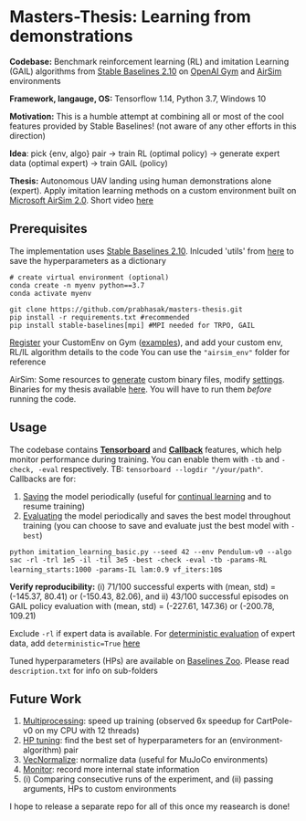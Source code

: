 Masters-Thesis: Learning from demonstrations
==========================
**Codebase:** Benchmark reinforcement learning (RL) and imitation Learning (GAIL) algorithms from [Stable Baselines 2.10](https://stable-baselines.readthedocs.io/en/master/index.html) on [OpenAI Gym](https://gym.openai.com/) and [AirSim](https://microsoft.github.io/AirSim/) environments

**Framework, langauge, OS:** Tensorflow 1.14, Python 3.7, Windows 10

**Motivation:** This is a humble attempt at combining all or most of the cool features provided by Stable Baselines! (not aware of any other efforts in this direction)

**Idea**: pick {env, algo} pair -> train RL (optimal policy) -> generate expert data (optimal expert) -> train GAIL (policy)

**Thesis:** Autonomous UAV landing using human demonstrations alone (expert). Apply imitation learning methods on a custom environment built on [Microsoft AirSim 2.0](https://microsoft.github.io/AirSim/). Short video [here](https://www.youtube.com/watch?v=oj4y8GOq4gk&feature=youtu.be)

Prerequisites
-------------
The implementation uses [Stable Baselines 2.10](https://stable-baselines.readthedocs.io/en/master/guide/install.html). Inlcuded 'utils' from [here](https://github.com/araffin/rl-baselines-zoo) to save the hyperparameters as a dictionary

```
# create virtual environment (optional)
conda create -n myenv python==3.7
conda activate myenv

git clone https://github.com/prabhasak/masters-thesis.git
pip install -r requirements.txt #recommended
pip install stable-baselines[mpi] #MPI needed for TRPO, GAIL
```

[Register](https://medium.com/@apoddar573/making-your-own-custom-environment-in-gym-c3b65ff8cdaa) your CustomEnv on Gym ([examples](https://github.com/openai/gym/blob/master/gym/envs/__init__.py)), and add your custom env, RL/IL algorithm details to the code You can use the ``"airsim_env"`` folder for reference

AirSim: Some resources to [generate](https://microsoft.github.io/AirSim/build_windows/) custom binary files, modify [settings](https://microsoft.github.io/AirSim/settings/). Binaries for my thesis available [here](https://drive.google.com/drive/folders/1PFYkOlqb0DLcVoSsaSNGZVJif1VGeGuK?usp=sharing). You will have to run them _before_ running the code.


Usage
-------------
The codebase contains **[Tensorboard](https://stable-baselines.readthedocs.io/en/master/guide/tensorboard.html)** and **[Callback](https://stable-baselines.readthedocs.io/en/master/guide/callbacks.html)** features, which help monitor performance during training. You can enable them with ``-tb`` and ``-check, -eval`` respectively. TB: ``tensorboard --logdir "/your/path"``. Callbacks are for:
1. [Saving](https://stable-baselines.readthedocs.io/en/master/guide/callbacks.html#checkpointcallback) the model periodically (useful for [continual learning](https://stable-baselines.readthedocs.io/en/master/guide/examples.html#continual-learning) and to resume training)
2. [Evaluating](https://stable-baselines.readthedocs.io/en/master/guide/callbacks.html#evalcallback) the model periodically and saves the best model throughout training (you can choose to save and evaluate just the best model with ``-best``)

``python imitation_learning_basic.py --seed 42 --env Pendulum-v0 --algo sac -rl -trl 1e5 -il -til 3e5 -best -check -eval -tb -params-RL learning_starts:1000 -params-IL lam:0.9 vf_iters:10``s

**Verify reproducibility:** (i) 71/100 successful experts with (mean, std) = (-145.37, 80.41) or (-150.43, 82.06), and 
ii) 43/100 successful episodes on GAIL policy evaluation with (mean, std) = (-227.61, 147.36) or (-200.78, 109.21)

Exclude ``-rl`` if expert data is available. For [deterministic evaluation](https://github.com/hill-a/stable-baselines/issues/929#issuecomment-655319112) of expert data, add ``deterministic=True`` [here](https://github.com/hill-a/stable-baselines/blob/master/stable_baselines/gail/dataset/record_expert.py#L120)

Tuned hyperparameters (HPs) are available on [Baselines Zoo](https://github.com/araffin/rl-baselines-zoo/tree/master/hyperparams). Please read ``description.txt`` for info on sub-folders

<!-- To hide expert data info (keys, shape), you will have to comment [this](https://github.com/hill-a/stable-baselines/blob/master/stable_baselines/gail/dataset/record_expert.py#L173) out -->

Future Work
-------------
1. [Multiprocessing](https://stable-baselines.readthedocs.io/en/master/guide/vec_envs.html#subprocvecenv): speed up training (observed 6x speedup for CartPole-v0 on my CPU with 12 threads)
2. [HP tuning](https://stable-baselines.readthedocs.io/en/master/guide/rl_zoo.html): find the best set of hyperparameters for an (environment-algorithm) pair
3. [VecNormalize](https://stable-baselines.readthedocs.io/en/master/guide/vec_envs.html#vecnormalize): normalize data (useful for MuJoCo environments)
4. [Monitor](https://stable-baselines.readthedocs.io/en/master/common/monitor.html): record more internal state information
5. (i) Comparing consecutive runs of the experiment, and (ii) passing arguments, HPs to custom environments

I hope to release a separate repo for all of this once my reasearch is done!